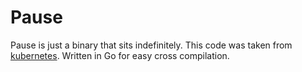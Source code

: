 # Pause

Pause is just a binary that sits indefinitely.
This code was taken from [kubernetes](https://github.com/kubernetes/kubernetes).
Written in Go for easy cross compilation.


